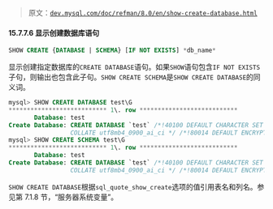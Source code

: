 > 原文：[`dev.mysql.com/doc/refman/8.0/en/show-create-database.html`](https://dev.mysql.com/doc/refman/8.0/en/show-create-database.html)

#### 15.7.7.6 显示创建数据库语句

```sql
SHOW CREATE {DATABASE | SCHEMA} [IF NOT EXISTS] *db_name*
```

显示创建指定数据库的`CREATE DATABASE`语句。如果`SHOW`语句包含`IF NOT EXISTS`子句，则输出也包含此子句。`SHOW CREATE SCHEMA`是`SHOW CREATE DATABASE`的同义词。

```sql
mysql> SHOW CREATE DATABASE test\G
*************************** 1\. row ***************************
       Database: test
Create Database: CREATE DATABASE `test` /*!40100 DEFAULT CHARACTER SET utf8mb4
                 COLLATE utf8mb4_0900_ai_ci */ /*!80014 DEFAULT ENCRYPTION='N' */ 
mysql> SHOW CREATE SCHEMA test\G
*************************** 1\. row ***************************
       Database: test
Create Database: CREATE DATABASE `test` /*!40100 DEFAULT CHARACTER SET utf8mb4
                 COLLATE utf8mb4_0900_ai_ci */ /*!80014 DEFAULT ENCRYPTION='N' */
```

`SHOW CREATE DATABASE`根据`sql_quote_show_create`选项的值引用表名和列名。参见第 7.1.8 节，“服务器系统变量”。
